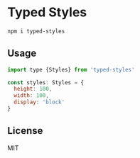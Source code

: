 # Typed Styles

```sh
npm i typed-styles
```

## Usage

```js
import type {Styles} from 'typed-styles'

const styles: Styles = {
  height: 100,
  width: 100,
  display: 'block'
}
```

## License

MIT
